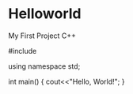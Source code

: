 Helloworld
==========

My First Project C++

#include <iostream>

using namespace std;

int main()
{
  cout<<"Hello, World!";
}
